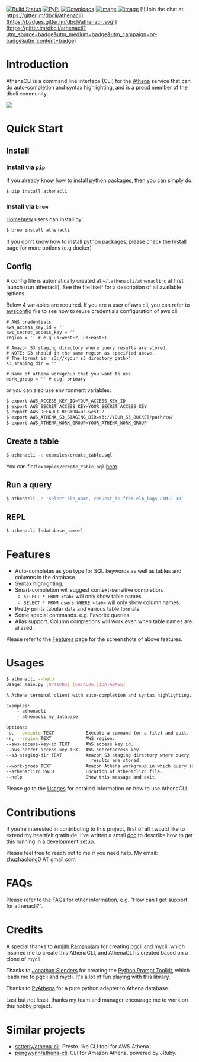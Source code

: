[![Build Status](https://travis-ci.org/dbcli/athenacli.svg?branch=master)](https://travis-ci.org/dbcli/athenacli)
[![PyPI](https://img.shields.io/pypi/v/athenacli.svg)](https://pypi.python.org/pypi/athenacli)
[![Downloads](https://pepy.tech/badge/athenacli)](https://pepy.tech/project/athenacli)
[![image](https://img.shields.io/pypi/l/athenacli.svg)](https://pypi.org/project/athenacli/)
[![image](https://img.shields.io/pypi/pyversions/athenacli.svg)](https://pypi.org/project/athenacli/)
[![Join the chat at https://gitter.im/dbcli/athenacli](https://badges.gitter.im/dbcli/athenacli.svg)](https://gitter.im/dbcli/athenacli?utm_source=badge&utm_medium=badge&utm_campaign=pr-badge&utm_content=badge)

# Introduction

AthenaCLI is a command line interface (CLI) for the [Athena](https://aws.amazon.com/athena/) service that can do auto-completion and syntax highlighting, and is a proud member of the dbcli community.

![](./docs/_static/gif/athenacli.gif)

# Quick Start

## Install

### Install via `pip`

If you already know how to install python packages, then you can simply do:

``` bash
$ pip install athenacli
```

### Install via `brew`

[Homebrew](https://brew.sh/) users can install by:

```sh
$ brew install athenacli
```

If you don't know how to install python packages, please check the [Install](./docs/install.rst) page for more options (e.g docker)

## Config

A config file is automatically created at `~/.athenacli/athenaclirc` at first launch (run athenacli). See the file itself for a description of all available options.

Below 4 variables are required. If you are a user of aws cli, you can refer to [awsconfig](./docs/awsconfig.rst) file to see how to reuse credentials configuration of aws cli.

``` text
# AWS credentials
aws_access_key_id = ''
aws_secret_access_key = ''
region = '' # e.g us-west-2, us-east-1

# Amazon S3 staging directory where query results are stored.
# NOTE: S3 should in the same region as specified above.
# The format is 's3://<your s3 directory path>'
s3_staging_dir = ''

# Name of athena workgroup that you want to use
work_group = '' # e.g. primary
```

or you can also use environment variables:

``` bash
$ export AWS_ACCESS_KEY_ID=YOUR_ACCESS_KEY_ID
$ export AWS_SECRET_ACCESS_KEY=YOUR_SECRET_ACCESS_KEY
$ export AWS_DEFAULT_REGION=us-west-2
$ export AWS_ATHENA_S3_STAGING_DIR=s3://YOUR_S3_BUCKET/path/to/
$ export AWS_ATHENA_WORK_GROUP=YOUR_ATHENA_WORK_GROUP
```

## Create a table

``` bash
$ athenacli -e examples/create_table.sql
```

You can find `examples/create_table.sql` [here](./examples/create_table.sql).

## Run a query

``` bash
$ athenacli -e 'select elb_name, request_ip from elb_logs LIMIT 10'
```

## REPL

``` bash
$ athenacli [<database_name>]
```

# Features

- Auto-completes as you type for SQL keywords as well as tables and columns in the database.
- Syntax highlighting.
- Smart-completion will suggest context-sensitive completion.
    - `SELECT * FROM <tab>` will only show table names.
    - `SELECT * FROM users WHERE <tab>` will only show column names.
- Pretty prints tabular data and various table formats.
- Some special commands. e.g. Favorite queries.
- Alias support. Column completions will work even when table names are aliased.

Please refer to the [Features](./docs/features.rst) page for the screenshots of above features.

# Usages

```bash
$ athenacli --help
Usage: main.py [OPTIONS] [CATALOG.][DATABASE]

A Athena terminal client with auto-completion and syntax highlighting.

Examples:
    - athenacli
    - athenacli my_database

Options:
-e, --execute TEXT            Execute a command (or a file) and quit.
-r, --region TEXT             AWS region.
--aws-access-key-id TEXT      AWS access key id.
--aws-secret-access-key TEXT  AWS secretaccess key.
--s3-staging-dir TEXT         Amazon S3 staging directory where query
                                results are stored.
--work-group TEXT             Amazon Athena workgroup in which query is run, default is primary
--athenaclirc PATH            Location of athenaclirc file.
--help                        Show this message and exit.
```

Please go to the [Usages](https://athenacli.readthedocs.io/en/latest/usage.html) for detailed information on how to use AthenaCLI.

# Contributions

If you're interested in contributing to this project, first of all I would like to extend my heartfelt gratitude. I've written a small [doc](https://athenacli.readthedocs.io/en/latest/develop.html) to describe how to get this running in a development setup.

Please feel free to reach out to me if you need help. My email: zhuzhaolong0 AT gmail com

# FAQs

Please refer to the [FAQs](https://athenacli.readthedocs.io/en/latest/faq.html) for other information, e.g. "How can I get support for athenacli?".

# Credits

A special thanks to [Amjith Ramanujam](https://github.com/amjith) for creating pgcli and mycli, which inspired me to create this AthenaCLI, and AthenaCLI is created based on a clone of mycli.

Thanks to [Jonathan Slenders](https://github.com/jonathanslenders) for creating the [Python Prompt Toolkit](https://github.com/jonathanslenders/python-prompt-toolkit), which leads me to pgcli and mycli. It's a lot of fun playing with this library.

Thanks to [PyAthena](https://github.com/laughingman7743/PyAthena) for a pure python adapter to Athena database.

Last but not least, thanks my team and manager encourage me to work on this hobby project.

# Similar projects

- [satterly/athena-cli](https://github.com/satterly/athena-cli): Presto-like CLI tool for AWS Athena.
- [pengwynn/athena-cli](https://github.com/pengwynn/athena-cli): CLI for Amazon Athena, powered by JRuby.
